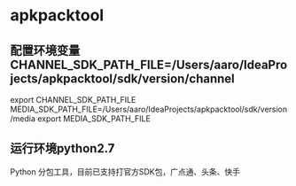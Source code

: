 # apkpacktool
## 配置环境变量CHANNEL_SDK_PATH_FILE=/Users/aaro/IdeaProjects/apkpacktool/sdk/version/channel
export CHANNEL_SDK_PATH_FILE
MEDIA_SDK_PATH_FILE=/Users/aaro/IdeaProjects/apkpacktool/sdk/version/media
export MEDIA_SDK_PATH_FILE
## 运行环境python2.7
Python 分包工具，目前已支持打官方SDK包，广点通、头条、快手
